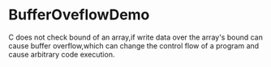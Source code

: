 # BufferOveflowDemo
C does not check bound of an array,if write data over the array's bound can cause buffer overflow,which can change the control flow of a program and cause arbitrary code execution. 
